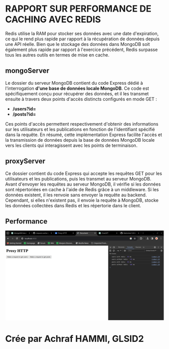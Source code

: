 # RAPPORT SUR PERFORMANCE DE CACHING AVEC REDIS

Redis utilise la RAM pour stocker ses données avec une date d'expiration, ce qui le rend plus rapide par rapport à la récupération de données depuis une API réelle. Bien que le stockage des données dans MongoDB soit également plus rapide par rapport à l'exercice précédent, Redis surpasse tous les autres outils en termes de mise en cache.

## mongoServer

Le dossier du serveur MongoDB contient du code Express dédié à l'interrogation **d'une base de données locale MongoDB**. Ce code est spécifiquement conçu pour récupérer des données, et il les transmet ensuite à travers deux points d'accès distincts configurés en mode GET :
* **/users?id=** 
* **/posts?id=**

Ces points d'accès permettent respectivement d'obtenir des informations sur les utilisateurs et les publications en fonction de l'identifiant spécifié dans la requête. En résumé, cette implémentation Express facilite l'accès et la transmission de données depuis la base de données MongoDB locale vers les clients qui interagissent avec les points de terminaison.

## proxyServer

Ce dossier contient du code Express qui accepte les requêtes GET pour les utilisateurs et les publications, puis les transmet au serveur MongoDB. Avant d'envoyer les requêtes au serveur MongoDB, il vérifie si les données sont répertoriées en cache à l'aide de Redis grâce à un middleware. Si les données existent, il les renvoie sans envoyer la requête au backend. Cependant, si elles n'existent pas, il envoie la requête à MongoDB, stocke les données collectées dans Redis et les répertorie dans le client.


## Performance
![img.png](img.png)


# Crée par Achraf HAMMI, GLSID2
